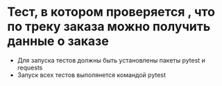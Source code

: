 # Тест, в котором проверяется , что по треку заказа можно получить данные о заказе
- Для запуска тестов должны быть установлены пакеты pytest и requests
- Запуск всех тестов выполянется командой pytest

